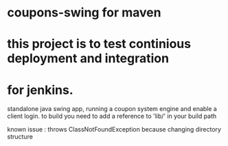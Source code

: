 # coupons-swing for maven
#
# this project is to test continious deployment and integration
# for jenkins. 


standalone java swing app, running a coupon system engine and enable a client login.
to build you need to add a reference to 'lib/' in your build path

known issue : throws ClassNotFoundException because changing directory structure
